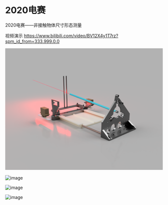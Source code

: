 # 2020电赛
2020电赛——非接触物体尺寸形态测量

视频演示
https://www.bilibili.com/video/BV12X4y1T7rz?spm_id_from=333.999.0.0

![image](https://github.com/nuaajc-lab107/2020diansai/blob/main/%E6%B5%8B%E8%AF%95%E5%9B%BE%E7%89%87/_2020-Oct-13_09-17-07AM-000_CustomizedView4920009993_png.png)

![image](https://user-images.githubusercontent.com/70966947/169207346-96fc8a68-91e7-4ede-a54d-ddfa24d30805.png)

![image](https://user-images.githubusercontent.com/70966947/169207943-7eb37b2b-698c-426f-8f0c-a1971dba16a9.png)

![image](https://user-images.githubusercontent.com/70966947/169208143-c84aed73-3a1d-46cb-a747-070a87ae1ba4.png)

